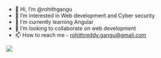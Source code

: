 - 👋 Hi, I’m @rohithgangu
- 👀 I’m interested in Web development and Cyber security
- 🌱 I’m currently learning Angular 
- 💞️ I’m looking to collaborate on web development
- 📫 How to reach me - rohithreddy.gangu@gmail.com

<img src="https://github-readme-stats.vercel.app/api?username=rohithgangu" />
